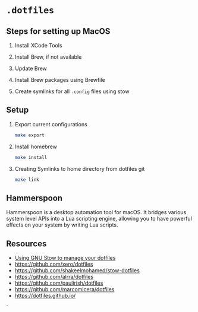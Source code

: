 # `.dotfiles`

## Steps for setting up MacOS

1. Install XCode Tools

2. Install Brew, if not available

3. Update Brew

4. Install Brew packages using Brewfile

5. Create symlinks for all `.config` files using stow

## Setup

1. Export current configurations

    ```bash
    make export
    ```

2. Install homebrew

    ```bash
    make install
    ```

3. Creating Symlinks to home directory from dotfiles git

    ```bash
    make link
    ```

## Hammerspoon

Hammerspoon is a desktop automation tool for macOS. It bridges various system level APIs into a Lua scripting engine, allowing you to have powerful effects on your system by writing Lua scripts.

## Resources

- [Using GNU Stow to manage your dotfiles](http://brandon.invergo.net/news/2012-05-26-using-gnu-stow-to-manage-your-dotfiles.html)
- <https://github.com/xero/dotfiles>
- <https://github.com/shakeelmohamed/stow-dotfiles>
- <https://github.com/alrra/dotfiles>
- <https://github.com/paulirish/dotfiles>
- <https://github.com/marcomicera/dotfiles>
- <https://dotfiles.github.io/>

`
